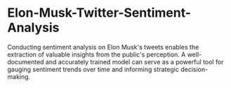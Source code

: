 # Elon-Musk-Twitter-Sentiment-Analysis
Conducting sentiment analysis on Elon Musk's tweets enables the extraction of valuable insights from the public's perception. A well-documented and accurately trained model can serve as a powerful tool for gauging sentiment trends over time and informing strategic decision-making.
